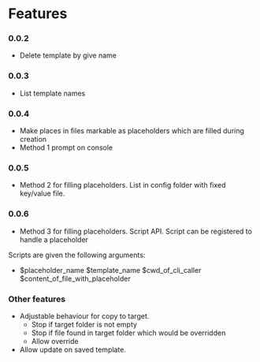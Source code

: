 # Features

### 0.0.2

- Delete template by give name

### 0.0.3

- List template names

### 0.0.4

- Make places in files markable as placeholders which are filled during creation
 - Method 1 prompt on console

### 0.0.5

- Method 2 for filling placeholders. List in config folder with fixed key/value file. 

### 0.0.6

- Method 3 for filling placeholders. Script API. Script can be registered to handle a placeholder

Scripts are given the following arguments:

- $placeholder_name $template_name $cwd_of_cli_caller $content_of_file_with_placeholder

### Other features

- Adjustable behaviour for copy to target. 
  - Stop if target folder is not empty
  - Stop if file found in target folder which would be overridden
  - Allow override
- Allow update on saved template.
